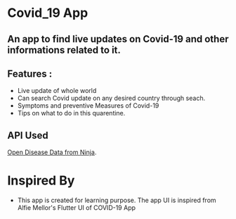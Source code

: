 # Covid_19 App
## An app to find live updates on Covid-19 and other informations related to it.

## Features :
- Live update of whole world
- Can search Covid update on any desired country through seach.
- Symptoms and preventive Measures of Covid-19
- Tips on what to do in this quarentine.

## API Used
[Open Disease Data from Ninja](https://corona.lmao.ninja/).

# Inspired By
- This app is created for learning purpose.
The app UI is inspired from Alfie Mellor's Flutter UI of COVID-19 App


